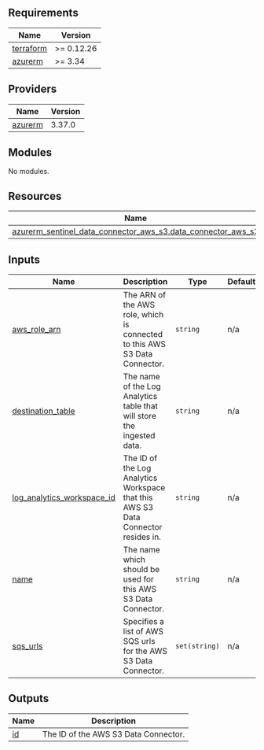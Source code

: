 <!-- BEGIN_TF_DOCS -->
## Requirements

| Name | Version |
|------|---------|
| <a name="requirement_terraform"></a> [terraform](#requirement\_terraform) | >= 0.12.26 |
| <a name="requirement_azurerm"></a> [azurerm](#requirement\_azurerm) | >= 3.34 |

## Providers

| Name | Version |
|------|---------|
| <a name="provider_azurerm"></a> [azurerm](#provider\_azurerm) | 3.37.0 |

## Modules

No modules.

## Resources

| Name | Type |
|------|------|
| [azurerm_sentinel_data_connector_aws_s3.data_connector_aws_s3](https://registry.terraform.io/providers/hashicorp/azurerm/latest/docs/resources/sentinel_data_connector_aws_s3) | resource |

## Inputs

| Name | Description | Type | Default | Required |
|------|-------------|------|---------|:--------:|
| <a name="input_aws_role_arn"></a> [aws\_role\_arn](#input\_aws\_role\_arn) | The ARN of the AWS role, which is connected to this AWS S3 Data Connector. | `string` | n/a | yes |
| <a name="input_destination_table"></a> [destination\_table](#input\_destination\_table) | The name of the Log Analytics table that will store the ingested data. | `string` | n/a | yes |
| <a name="input_log_analytics_workspace_id"></a> [log\_analytics\_workspace\_id](#input\_log\_analytics\_workspace\_id) | The ID of the Log Analytics Workspace that this AWS S3 Data Connector resides in. | `string` | n/a | yes |
| <a name="input_name"></a> [name](#input\_name) | The name which should be used for this AWS S3 Data Connector. | `string` | n/a | yes |
| <a name="input_sqs_urls"></a> [sqs\_urls](#input\_sqs\_urls) | Specifies a list of AWS SQS urls for the AWS S3 Data Connector. | `set(string)` | n/a | yes |

## Outputs

| Name | Description |
|------|-------------|
| <a name="output_id"></a> [id](#output\_id) | The ID of the AWS S3 Data Connector. |
<!-- END_TF_DOCS -->
